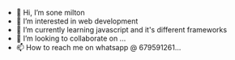 - 👋 Hi, I’m sone milton
- 👀 I’m interested in  web development 
- 🌱 I’m currently learning javascript and it's different frameworks
- 💞️ I’m looking to collaborate on ...
- 📫 How to reach me on whatsapp @ 679591261...

<!---
billesonemilton/billesonemilton is a ✨ special ✨ repository because its `README.md` (this file) appears on your GitHub profile.
You can click the Preview link to take a look at your changes.
--->
